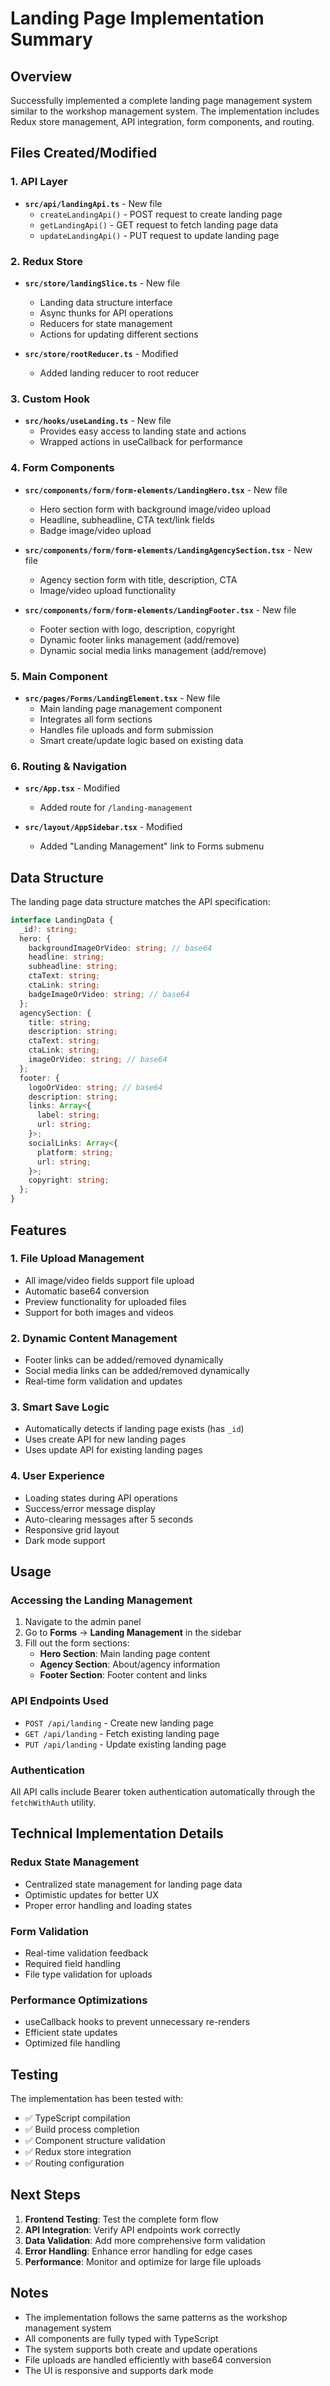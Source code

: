 # Landing Page Implementation Summary

## Overview
Successfully implemented a complete landing page management system similar to the workshop management system. The implementation includes Redux store management, API integration, form components, and routing.

## Files Created/Modified

### 1. API Layer
- **`src/api/landingApi.ts`** - New file
  - `createLandingApi()` - POST request to create landing page
  - `getLandingApi()` - GET request to fetch landing page data
  - `updateLandingApi()` - PUT request to update landing page

### 2. Redux Store
- **`src/store/landingSlice.ts`** - New file
  - Landing data structure interface
  - Async thunks for API operations
  - Reducers for state management
  - Actions for updating different sections

- **`src/store/rootReducer.ts`** - Modified
  - Added landing reducer to root reducer

### 3. Custom Hook
- **`src/hooks/useLanding.ts`** - New file
  - Provides easy access to landing state and actions
  - Wrapped actions in useCallback for performance

### 4. Form Components
- **`src/components/form/form-elements/LandingHero.tsx`** - New file
  - Hero section form with background image/video upload
  - Headline, subheadline, CTA text/link fields
  - Badge image/video upload

- **`src/components/form/form-elements/LandingAgencySection.tsx`** - New file
  - Agency section form with title, description, CTA
  - Image/video upload functionality

- **`src/components/form/form-elements/LandingFooter.tsx`** - New file
  - Footer section with logo, description, copyright
  - Dynamic footer links management (add/remove)
  - Dynamic social media links management (add/remove)

### 5. Main Component
- **`src/pages/Forms/LandingElement.tsx`** - New file
  - Main landing page management component
  - Integrates all form sections
  - Handles file uploads and form submission
  - Smart create/update logic based on existing data

### 6. Routing & Navigation
- **`src/App.tsx`** - Modified
  - Added route for `/landing-management`

- **`src/layout/AppSidebar.tsx`** - Modified
  - Added "Landing Management" link to Forms submenu

## Data Structure

The landing page data structure matches the API specification:

```typescript
interface LandingData {
  _id?: string;
  hero: {
    backgroundImageOrVideo: string; // base64
    headline: string;
    subheadline: string;
    ctaText: string;
    ctaLink: string;
    badgeImageOrVideo: string; // base64
  };
  agencySection: {
    title: string;
    description: string;
    ctaText: string;
    ctaLink: string;
    imageOrVideo: string; // base64
  };
  footer: {
    logoOrVideo: string; // base64
    description: string;
    links: Array<{
      label: string;
      url: string;
    }>;
    socialLinks: Array<{
      platform: string;
      url: string;
    }>;
    copyright: string;
  };
}
```

## Features

### 1. File Upload Management
- All image/video fields support file upload
- Automatic base64 conversion
- Preview functionality for uploaded files
- Support for both images and videos

### 2. Dynamic Content Management
- Footer links can be added/removed dynamically
- Social media links can be added/removed dynamically
- Real-time form validation and updates

### 3. Smart Save Logic
- Automatically detects if landing page exists (has `_id`)
- Uses create API for new landing pages
- Uses update API for existing landing pages

### 4. User Experience
- Loading states during API operations
- Success/error message display
- Auto-clearing messages after 5 seconds
- Responsive grid layout
- Dark mode support

## Usage

### Accessing the Landing Management
1. Navigate to the admin panel
2. Go to **Forms** → **Landing Management** in the sidebar
3. Fill out the form sections:
   - **Hero Section**: Main landing page content
   - **Agency Section**: About/agency information
   - **Footer Section**: Footer content and links

### API Endpoints Used
- `POST /api/landing` - Create new landing page
- `GET /api/landing` - Fetch existing landing page
- `PUT /api/landing` - Update existing landing page

### Authentication
All API calls include Bearer token authentication automatically through the `fetchWithAuth` utility.

## Technical Implementation Details

### Redux State Management
- Centralized state management for landing page data
- Optimistic updates for better UX
- Proper error handling and loading states

### Form Validation
- Real-time validation feedback
- Required field handling
- File type validation for uploads

### Performance Optimizations
- useCallback hooks to prevent unnecessary re-renders
- Efficient state updates
- Optimized file handling

## Testing

The implementation has been tested with:
- ✅ TypeScript compilation
- ✅ Build process completion
- ✅ Component structure validation
- ✅ Redux store integration
- ✅ Routing configuration

## Next Steps

1. **Frontend Testing**: Test the complete form flow
2. **API Integration**: Verify API endpoints work correctly
3. **Data Validation**: Add more comprehensive form validation
4. **Error Handling**: Enhance error handling for edge cases
5. **Performance**: Monitor and optimize for large file uploads

## Notes

- The implementation follows the same patterns as the workshop management system
- All components are fully typed with TypeScript
- The system supports both create and update operations
- File uploads are handled efficiently with base64 conversion
- The UI is responsive and supports dark mode 